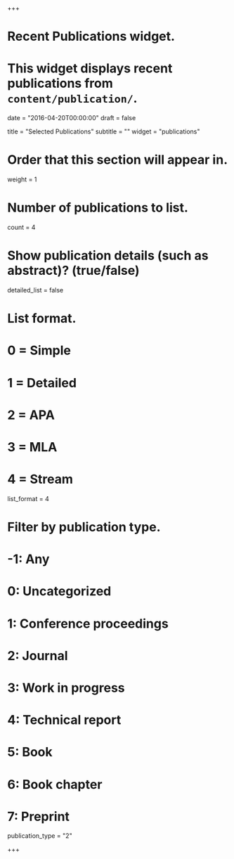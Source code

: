 +++
# Recent Publications widget.
# This widget displays recent publications from `content/publication/`.

date = "2016-04-20T00:00:00"
draft = false

title = "Selected Publications"
subtitle = ""
widget = "publications"

# Order that this section will appear in.
weight = 1

# Number of publications to list.
count = 4

# Show publication details (such as abstract)? (true/false)
detailed_list = false

# List format.
#   0 = Simple
#   1 = Detailed
#   2 = APA
#   3 = MLA
#   4 = Stream
list_format = 4

# Filter by publication type.
# -1: Any
#  0: Uncategorized
#  1: Conference proceedings
#  2: Journal
#  3: Work in progress
#  4: Technical report
#  5: Book
#  6: Book chapter
#  7: Preprint
publication_type = "2"


+++

